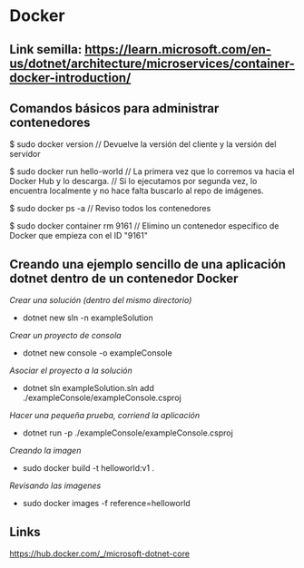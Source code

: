 # Docker

## Link semilla: https://learn.microsoft.com/en-us/dotnet/architecture/microservices/container-docker-introduction/

## Comandos básicos para administrar contenedores

$ sudo docker version
// Devuelve la versión del cliente y la versión del servidor

$ sudo docker run hello-world
// La primera vez que lo corremos va hacia el Docker Hub y lo descarga.
// Si lo ejecutamos por segunda vez, lo encuentra localmente y no hace falta buscarlo al repo de imágenes.

$ sudo docker ps -a
// Reviso todos los contenedores

$ sudo docker container rm 9161
// Elimino un contenedor específico de Docker que empieza con el ID "9161" 

## Creando una ejemplo sencillo de una aplicación dotnet dentro de un contenedor Docker

*Crear una solución (dentro del mismo directorio)*
- dotnet new sln -n exampleSolution

*Crear un proyecto de consola*
- dotnet new console -o exampleConsole

*Asociar el proyecto a la solución*
- dotnet sln exampleSolution.sln add ./exampleConsole/exampleConsole.csproj

*Hacer una pequeña prueba, corriend la aplicación*
- dotnet run -p ./exampleConsole/exampleConsole.csproj

*Creando la imagen*
- sudo docker build -t helloworld:v1 .

*Revisando las imagenes*
- sudo docker images -f reference=helloworld

Links
-----

https://hub.docker.com/_/microsoft-dotnet-core

